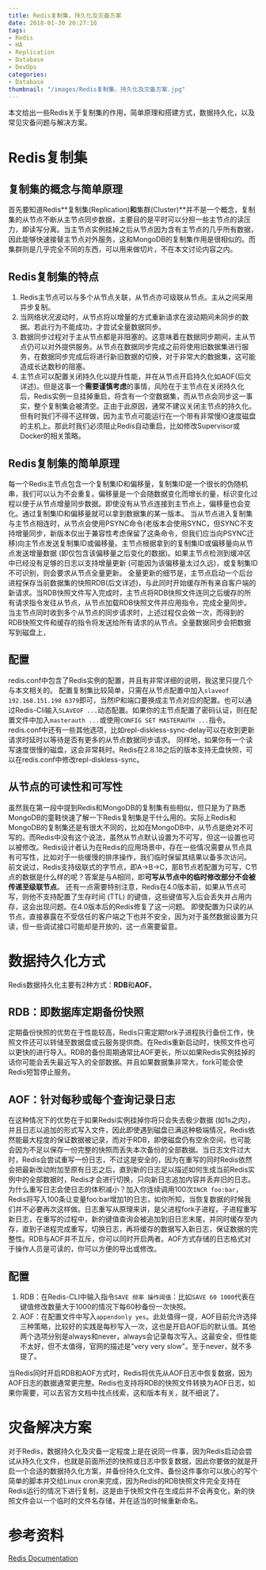 ```yaml
---
title: Redis复制集，持久化及灾备方案
date: 2018-01-30 20:27:10
tags:
- Redis
- HA
- Replication
- Database
- DevOps
categories:
- Database
thumbnail: "/images/Redis复制集，持久化及灾备方案.jpg"
---
```

本文给出一些Redis关于复制集的作用，简单原理和搭建方式，数据持久化，以及常见灾备问题与解决方案。

# Redis复制集

## 复制集的概念与简单原理
首先要知道Redis**复制集(Replication)**和**集群(Cluster)**并不是一个概念，复制集的从节点不断从主节点同步数据，主要目的是平时可以分担一些主节点的读压力，即读写分离。当主节点实例挂掉之后从节点因为含有主节点的几乎所有数据，因此能够快速接替主节点对外服务，这和MongoDB的复制集作用是很相似的。而集群则是几乎完全不同的东西，可以用来做切片，不在本文讨论内容之内。

## Redis复制集的特点
1. Redis主节点可以与多个从节点关联，从节点亦可级联从节点。主从之间采用异步复制。
2. 当网络状况波动时，从节点将以增量的方式重新请求在波动期间未同步的数据。若此行为不能成功，才尝试全量数据同步。
3. 数据同步过程对于主从节点都是非阻塞的。这意味着在数据同步期间，主从节点仍可以对外提供服务。从节点在数据同步完成之前将使用旧数据集进行服务，在数据同步完成后将进行新旧数据的切换，对于非常大的数据集，这可能造成长达数秒的阻塞。
4. 主节点可以配置关闭持久化以提升性能，并在从节点开启持久化如AOF(后文详述)。但是这事一个**需要谨慎考虑**的事情，风险在于主节点在关闭持久化后，Redis实例一旦挂掉重启，将含有一个空数据集，而从节点会同步这一事实，整个复制集会被清空。正由于此原因，通常不建议关闭主节点的持久化。但有时我们不得不这样做，因为主节点可能运行在一个带有非常慢IO速度磁盘的主机上。那此时我们必须阻止Redis自动重启，比如修改Supervisor或Docker的相关策略。

## Redis复制集的简单原理
每一个Redis主节点包含一个复制集ID和偏移量，复制集ID是一个很长的伪随机串，我们可以认为不会重复。偏移量是一个会随数据变化而增长的量，标识变化过程以便于从节点增量同步数据。即使没有从节点连接到主节点上，偏移量也会变化。通过复制集ID和偏移量就可以拿到数据集的某一版本。
当从节点进入复制集与主节点相连时，从节点会使用PSYNC命令(老版本会使用SYNC，但SYNC不支持增量同步，新版本仅出于兼容性考虑保留了这条命令，但我们应当向PSYNC迁移)向主节点发送复制集ID或偏移量。主节点根据拿到的复制集ID或偏移量向从节点发送增量数据 (即仅包含该偏移量之后变化的数据)。如果主节点检测到缓冲区中已经没有足够的日志以支持增量更新 (可能因为该偏移量太过久远)，或复制集ID不可识别，则会要求从节点全量更新。
全量更新的细节是，主节点启动一个后台进程保存当前数据集的快照RDB(后文详述)，与此同时开始缓存所有来自客户端的新请求。当RDB快照文件写入完成时，主节点将RDB快照文件连同之后缓存的所有请求指令发往从节点，从节点加载RDB快照文件并应用指令，完成全量同步。
当主节点同时收到多个从节点的同步请求时，上述过程仅会做一次，而得到的RDB快照文件和缓存的指令将发送给所有请求的从节点。全量数据同步会把数据写到磁盘上，

## 配置
redis.conf中包含了Redis实例的配置，并且有非常详细的说明，我这里只提几个与本文相关的。
配置复制集比较简单，只需在从节点配置中加入`slaveof 192.168.151.198 6379`即可，当然IP和端口要换成主节点对应的配置。也可以通过Redis-Cli输入`SLAVEOF ...`动态配置。如果你的主节点配置了密码认证，则在配置文件中加入`masterauth ...`或使用`CONFIG SET MASTERAUTH ...`指令。
redis.conf中还有一些其他选项，比如repl-diskless-sync-delay可以在收到更新请求时延时以等待是否有更多的从节点数据同步请求。
同样地，如果你有一个读写速度很慢的磁盘，这会非常耗时。Redis在2.8.18之后的版本支持无盘快照，可以在redis.conf中修改repl-diskless-sync。

## 从节点的可读性和可写性
虽然我在第一段中提到Redis和MongoDB的复制集有些相似，但只是为了熟悉MongoDB的童鞋快速了解一下Redis复制集是干什么用的。实际上Redis和MongoDB的复制集还是有很大不同的，比如在MongoDB中，从节点是绝对不可写的。而Redis中没有这个说法，虽然从节点默认设置为不可写，但这一设置也可以被修改。Redis设计者认为在Redis的应用场景中，存在一些情况需要从节点具有可写性，比如对于一些缓慢的排序操作，我们临时保留其结果以备多次访问。
前文说过，Redis支持级联式的字节点，即A->B->C，那B节点若配置为可写，C节点的数据是什么样的呢？答案是与A相同，即**可写从节点中的临时修改部分不会被传递至级联节点**。
还有一点需要特别注意，Redis在4.0版本前，如果从节点可写，则他不支持配置了生存时间 (TTL) 的键值，这些键值写入后会丢失并占用内存，这会出现问题。在4.0版本后的Redis修复了这一问题。
即使配置为只读的从节点，直接暴露在不受信任的客户端之下也并不安全，因为对于虽然数据设置为只读，但一些调试接口可能却是开放的，这一点需要留意。

# 数据持久化方式
Redis数据持久化主要有2种方式：**RDB**和**AOF**。

## RDB：即数据库定期备份快照
定期备份快照的优势在于性能较高，Redis只需定期fork子进程执行备份工作，快照文件还可以转储至数据盘或云服务提供商。在Redis重新启动时，快照文件也可以更快的进行导入。RDB的备份周期通常比AOF更长，所以如果Redis实例挂掉的话你可能会丢失最近写入的全部数据。并且如果数据集非常大，fork可能会使Redis短暂停止服务。

## AOF：针对每秒或每个查询记录日志
在这种情况下的优势在于如果Redsi实例挂掉你将只会失去极少数据 (如1s之内)，并且日志以追加的形式写入文件，因此即使遇到磁盘已满这种极端情况，Redis依然能最大程度的保证数据被记录，而对于RDB，即使磁盘仍有空余空间，也可能会因为不足以保存一份完整的快照而丢失本次备份的全部数据。当日志文件过大时，Redis会尝试重写一份日志，不过这是安全的，因为在重写的同时Redis依然会把最新改动附加至原有日志之后，直到新的日志足以描述如何生成当前Redis实例中的全部数据时，Redis才会进行切换，只向新日志追加内容并丢弃旧的日志。为什么重写日志会使日志的体积减小？加入你连续调用100次`INCR foo:bar`，Redis将写入100条让变量foo:bar增加1的日志，如你所知，当恢复数据的时候我们并不必要再次这样做。日志重写从原理来讲，是父进程fork子进程，子进程重写新日志，在重写的过程中，新的键值查询会被追加到旧日志末尾，并同时缓存至内存，直到子进程完成重写，切换日志，再将缓存的数据写入新日志，保证数据的完整性。RDB与AOF并不互斥，你可以同时开启两者。AOF方式存储的日志格式对于操作人员是可读的，你可以方便的导出或修改。

## 配置
1. RDB：在Redis-CLI中输入指令`SAVE 频率 操作阈值`：比如`SAVE 60 1000`代表在键值修改数量大于1000的情况下每60秒备份一次快照。
2. AOF：在配置文件中写入`appendonly yes`。此处值得一提，AOF目前允许选择三种策略，比较好的实践是每秒写入一次，这也是开启AOF后的默认值。其他两个选项分别是always和never，always会记录每次写入。这最安全，但性能不太好，但不太值得，官网的描述是"very very slow"。至于never，就不多提了。

当Redis同时开启RDB和AOF方式时，Redis将优先从AOF日志中恢复数据，因为AOF日志的数据通常更完整。Redis也支持将RDB的快照文件转换为AOF日志，如果你需要，可以去官方文档中找点线索，这和版本有关，就不细说了。

# 灾备解决方案
对于Redis，数据持久化及灾备一定程度上是在说同一件事，因为Redis启动会尝试从持久化文件，也就是前面所述的快照或日志中恢复数据，因此你要做的就是开启一个合适的数据持久化方案，并备份持久化文件。备份这件事你可以放心的写个简单的脚本并交给Linux cron来完成，因为Redis的RDB快照文件完全支持在Redis运行的情况下进行复制，这是由于快照文件在生成后并不会再变化，新的快照文件会以一个临时的文件名存储，并在适当的时候重新命名。

# 参考资料
[Redis Documentation](https://redis.io/documentation)
